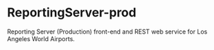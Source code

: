 ReportingServer-prod
====================

Reporting Server (Production) front-end and REST web service for Los Angeles World Airports.
